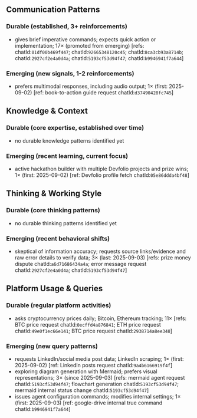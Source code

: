 ## Communication Patterns
### Durable (established, 3+ reinforcements)
- gives brief imperative commands; expects quick action or implementation; 17× (promoted from emerging) [refs: chatId:`01df00b469f447`; chatId:`92665348120c45`; chatId:`8ca3cb93a8714b`; chatId:`2927cf2e4a0d4a`; chatId:`5193cf53d94f47`; chatId:`b9946941f7a644`]

### Emerging (new signals, 1-2 reinforcements)
- prefers multimodal responses, including audio output; 1× (first: 2025-09-02) [ref: book-to-action guide request chatId:`d37490428fc745`]

## Knowledge & Context
### Durable (core expertise, established over time)
- no durable knowledge patterns identified yet

### Emerging (recent learning, current focus)
- active hackathon builder with multiple Devfolio projects and prize wins; 1× (first: 2025-09-02) [ref: Devfolio profile fetch chatId:`05e86ddda4bf48`]

## Thinking & Working Style
### Durable (core thinking patterns)
- no durable thinking patterns identified yet

### Emerging (recent behavioral shifts)
- skeptical of information accuracy; requests source links/evidence and raw error details to verify data; 3× (last: 2025-09-03) [refs: prize money dispute chatId:`a6d71686434a4a`; error message request chatId:`2927cf2e4a0d4a`; chatId:`5193cf53d94f47`]

## Platform Usage & Queries
### Durable (regular platform activities)
- asks cryptocurrency prices daily; Bitcoin, Ethereum tracking; 11× [refs: BTC price request chatId:`0ecffd4a876841`; ETH price request chatId:`49e0f1ec66e141`; BTC price request chatId:`2938714a8ee348`]

### Emerging (new query patterns)
- requests LinkedIn/social media post data; LinkedIn scraping; 1× (first: 2025-09-02) [ref: LinkedIn posts request chatId:`9a4b6166919f4f`]
- exploring diagram generation with Mermaid; prefers visual representations; 3× (since 2025-09-03) [refs: mermaid agent request chatId:`5193cf53d94f47`; flowchart generation chatId:`5193cf53d94f47`; mermaid internal status change chatId:`5193cf53d94f47`]
- issues agent configuration commands; modifies internal settings; 1× (first: 2025-09-03) [ref: google-drive internal true command chatId:`b9946941f7a644`]